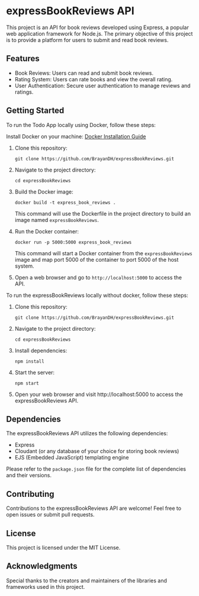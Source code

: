 # expressBookReviews API

This project is an API for book reviews developed using Express, a popular web application framework for Node.js. The primary objective of this project is to provide a platform for users to submit and read book reviews.

## Features

- Book Reviews: Users can read and submit book reviews.
- Rating System: Users can rate books and view the overall rating.
- User Authentication: Secure user authentication to manage reviews and ratings.

## Getting Started

To run the Todo App locally using Docker, follow these steps:

Install Docker on your machine: [Docker Installation Guide ](https://docs.docker.com/engine/install/)

1. Clone this repository:

   ```
   git clone https://github.com/BrayanDH/expressBookReviews.git
   ```

2. Navigate to the project directory:

   ```
   cd expressBookReviews
   ```

3. Build the Docker image:

   ```
   docker build -t express_book_reviews .
   ```

   This command will use the Dockerfile in the project directory to build an image named `expressBookReviews`.

4. Run the Docker container:

   ```
   docker run -p 5000:5000 express_book_reviews
   ```

   This command will start a Docker container from the `expressBookReviews` image and map port 5000 of the container to port 5000 of the host system.

5. Open a web browser and go to `http://localhost:5000` to access the API.

To run the expressBookReviews locally without docker, follow these steps:

1. Clone this repository:

   ```
   git clone https://github.com/BrayanDH/expressBookReviews.git
   ```

2. Navigate to the project directory:

   ```
   cd expressBookReviews
   ```

3. Install dependencies:

   ```
   npm install
   ```

4. Start the server:

   ```
   npm start
   ```

5. Open your web browser and visit http://localhost:5000 to access the expressBookReviews API.

## Dependencies

The expressBookReviews API utilizes the following dependencies:

- Express
- Cloudant (or any database of your choice for storing book reviews)
- EJS (Embedded JavaScript) templating engine

Please refer to the `package.json` file for the complete list of dependencies and their versions.

## Contributing

Contributions to the expressBookReviews API are welcome! Feel free to open issues or submit pull requests.

## License

This project is licensed under the MIT License.

## Acknowledgments

Special thanks to the creators and maintainers of the libraries and frameworks used in this project.

